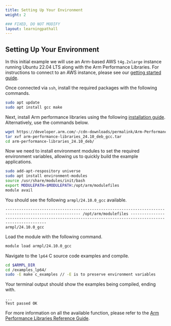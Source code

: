 ```yaml
---
title: Setting Up Your Environment
weight: 2

### FIXED, DO NOT MODIFY
layout: learningpathall
---
```


## Setting Up Your Environment

In this initial example we will use an Arm-based AWS `t4g.2xlarge` instance running Ubuntu 22.04 LTS along with the Arm Performance Libraries. For instructions to connect to an AWS instance, please see our [getting started guide](https://learn.arm.com/learning-paths/servers-and-cloud-computing/intro/). 

Once connected via `ssh`, install the required packages with the following commands. 

```bash
sudo apt update
sudo apt install gcc make
```
Next, install Arm performance libraries using the following [installation guide](https://learn.arm.com/install-guides/armpl/). Alternatively, use the commands below. 

```bash
wget https://developer.arm.com/-/cdn-downloads/permalink/Arm-Performance-Libraries/Version_24.10/arm-performance-libraries_24.10_deb_gcc.tar
tar xvf arm-performance-libraries_24.10_deb_gcc.tar
cd arm-performance-libraries_24.10_deb/
```

Now we need to install environment modules to set the required environment variables, allowing us to quickly build the example applications. 

```bash
sudo add-apt-respository universe
sudo apt install environment-modules
source /usr/share/modules/init/bash
export MODULEPATH=$MODULEPATH:/opt/arm/modulefiles
module avail
```

You should see the following `armpl/24.10.0_gcc` available. 
```output
------------------------------------------------------------------------------------------------------- /opt/arm/modulefiles -------------------------------------------------------------------------------------------------------
armpl/24.10.0_gcc  
```

Load the module with the following command. 

```bash
module load armpl/24.10.0_gcc
```

Navigate to the `lp64` C source code examples and compile. 

```bash
cd $ARMPL_DIR
cd /examples_lp64/
sudo -E make c_examples // -E is to preserve environment variables
```

Your terminal output should show the examples being compiled, ending with.

```output
...
Test passed OK
```

For more information on all the available function, please refer to the [Arm Performance Libraries Reference Guide](https://developer.arm.com/documentation/101004/latest/).


